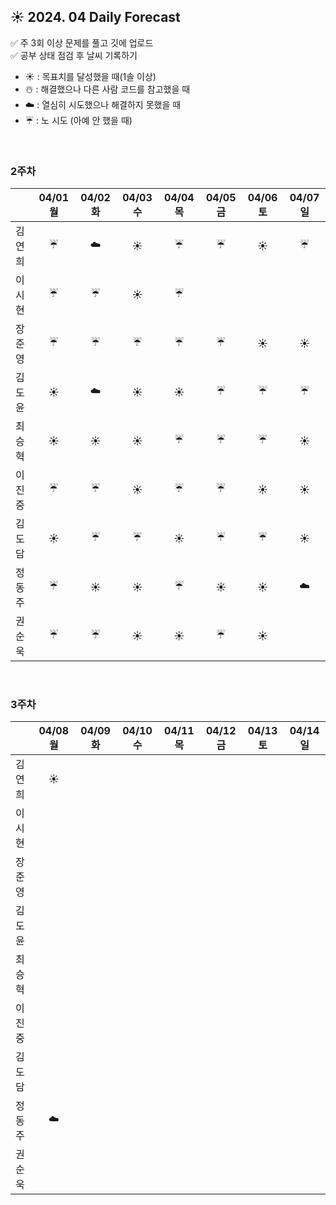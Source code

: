 ## ☀️ 2024. 04 Daily Forecast

✅ 주 3회 이상 문제를 풀고 깃에 업로드    
✅ 공부 상태 점검 후 날씨 기록하기 
- ☀️ : 목표치를 달성했을 때(1솔 이상)
- ☃️ : 해결했으나 다른 사람 코드를 참고했을 때
- ☁️ : 열심히 시도했으나 해결하지 못했을 때
- ☔ : 노 시도 (아예 안 했을 때)

<br>

### 2주차

  
|      | 04/01 월 | 04/02 화 | 04/03 수 | 04/04 목 | 04/05 금 | 04/06 토 | 04/07 일 |
|------|:-----:|:-----:|:-----:|:-----:|:-----:|:-----:|:-----:|
| 김연희 |☔|☁️|☀️|☔|☔|☀️|☔|
| 이시현 | ☔|☔ |☀️ | ☔| | | |
| 장준영 | ☔| ☔|☔ |☔ |☔ | ☀️|☀️ |
| 김도윤 |☀️|☁️|☀️|☀️|☔|☔|☔|
| 최승혁 | ☀️|☀️ |☀️ |☔ | ☔| ☔| ☀️|
| 이진중 |☔|☔|  ☀️| ☔| ☔| ☀️| ☀️|
| 김도담 |☀️ |☔ |☔ |☀️ |☔ |☔ |☀️ |
| 정동주 | ☔|☀️ | ☀️| ☔|☀️ |☀️ | ☁️|
| 권순욱 |☔ |☔ |☀️ |☀️ |☔ |☀️ | |


<br>

### 3주차

  
|      | 04/08 월 | 04/09 화 | 04/10 수 | 04/11 목 | 04/12 금 | 04/13 토 | 04/14 일 |
|------|:-----:|:-----:|:-----:|:-----:|:-----:|:-----:|:-----:|
| 김연희 |☀️|||||||
| 이시현 ||||||||
| 장준영 ||||||||
| 김도윤 ||||||||
| 최승혁 ||||||||
| 이진중 ||||||||
| 김도담 ||||||||
| 정동주 | ☁️|||||||
| 권순욱 ||||||||

